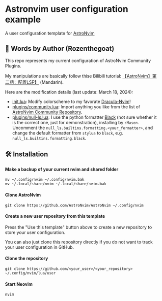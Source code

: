 # Astronvim user configuration example

A user configuration template for [AstroNvim](https://github.com/astronvim/astronvim)

## 💩 Words by Author (Rozenthegoat)

This repo represents my current configuration of AstroNvim Community Plugins.

My manipulations are basically follow thise Bilibili tutorial: [【AstroNvim】第二期：配置LSP】](https://www.bilibili.com/video/BV1b6421g7ie/?share_source=copy_web&vd_source=2f7d54f6d49d848e1876f20b78edc9fe) (Mandarin).

Here are the modification details (last update: March 18, 2024):

+ [init.lua](https://github.com/rozenthegoat/rozen-astrovim/blob/main/init.lua): Modify colorscheme to my favorate [Dracula-Nvim](https://github.com/astronvim/astrocommunity/tree/main/lua/astrocommunity/colorscheme/dracula-nvim)!
+ [plugins/community.lua](https://github.com/rozenthegoat/rozen-astrovim/blob/main/plugins/community.lua): Import anything you like from the list of [AstroNvim Community Repository](https://github.com/astronvim/astrocommunity).
+ [plugins/null-ls.lua](https://github.com/rozenthegoat/rozen-astrovim/blob/main/plugins/null-ls.lua): I use the python formatter [Black](https://github.com/averms/black-nvim) (not sure whether it is the correct one, just for demonstration), installing by `:Mason`. Uncomment the `null_ls.builtins.formatting.<your_formatter>`, and change the default formatter from `stylua` to `black`, e.g. `null_ls.builtins.formatting.black`.


## 🛠️ Installation

#### Make a backup of your current nvim and shared folder

```shell
mv ~/.config/nvim ~/.config/nvim.bak
mv ~/.local/share/nvim ~/.local/share/nvim.bak
```

#### Clone AstroNvim

```shell
git clone https://github.com/AstroNvim/AstroNvim ~/.config/nvim
```

#### Create a new user repository from this template

Press the "Use this template" button above to create a new repository to store your user configuration.

You can also just clone this repository directly if you do not want to track your user configuration in GitHub.

#### Clone the repository

```shell
git clone https://github.com/<your_user>/<your_repository> ~/.config/nvim/lua/user
```

#### Start Neovim

```shell
nvim
```
